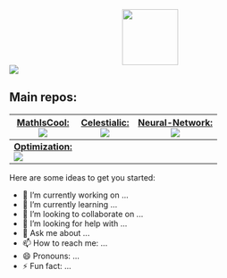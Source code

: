 <div id="header" align="center">
  <img src="https://media.giphy.com/media/M9gbBd9nbDrOTu1Mqx/giphy.gif" width="100"/>
</div>

<a href="https://github-readme-stats.vercel.app/api?username=GurkNathe&show_icons=true&theme=vue-dark%22%3E">
  <img align="center" src="https://github-readme-stats.vercel.app/api?username=GurkNathe&show_icons=true&include_all_commits=true&count_private=true&theme=react" />
</a>

## Main repos:

| **<a href="https://github.com/GurkNathe/MathIsCool">MathIsCool:** <br><img src="https://tokei.rs/b1/github/GurkNathe/MathIsCool?category=code" /></a>  | **<a href="https://github.com/GurkNathe/Celestialic">Celestialic:** <br><img src="https://tokei.rs/b1/github/GurkNathe/Celestialic?category=code" /></a>                                  | **<a href="https://github.com/GurkNathe/Neural-Network">Neural-Network:** <br><img src="https://tokei.rs/b1/github/GurkNathe/Neural-Network?category=code" /></a> |
|---------------------------------------------------------------------------------------------------------------------------------------------------------------------------------------------------|----------------------------------------------------------------------------------------------------------------------------------------------------------------------------------------------------|------------------------------------------------------------------------------------------------------------------------------------------------------------------------------------------------------------------------|
| **<a href="https://github.com/GurkNathe/Optimization">Optimization:** <br><img src="https://tokei.rs/b1/github/GurkNathe/Optimization?category=code" /></a> |  |

Here are some ideas to get you started:

- 🔭 I’m currently working on ...
- 🌱 I’m currently learning ...
- 👯 I’m looking to collaborate on ...
- 🤔 I’m looking for help with ...
- 💬 Ask me about ...
- 📫 How to reach me: ...
- 😄 Pronouns: ...
- ⚡ Fun fact: ...
